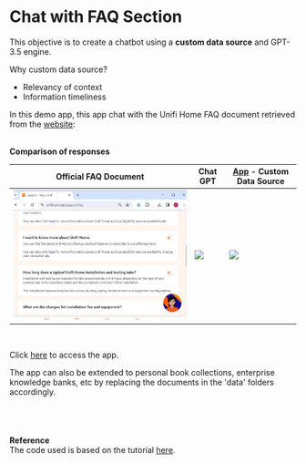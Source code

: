 # Chat with FAQ Section

This objective is to create a chatbot using a **custom data source** and GPT-3.5 engine.  <br>  

Why custom data source?
* Relevancy of context <br>
* Information timeliness


In this demo app, this app chat with the Unifi Home FAQ document retrieved from the [website](https://unifi.com.my/support/faq): 
<br>
<br>

__Comparison of responses__

| Official FAQ Document|Chat GPT | [App](https://faq-chatbot.streamlit.app/) - Custom Data Source |
| ----------  |---------|--------------------------|
| <img width="600px" src="./media/unifi_FAQ.JPG" alt="faq doc" />     |![](https://github.com/amirul-ic/chatbot/blob/main/media/chat_gpt.gif)  |![](https://github.com/amirul-ic/chatbot/blob/main/media/app.gif)            |

<br>

Click [here](https://faq-chatbot.streamlit.app/) to access the app.


The app can also be extended to personal book collections, enterprise knowledge banks, etc by replacing the documents in the 'data' folders accordingly. <br>
<br>
<br>
<br>
<br>
**Reference** <br>
The code used is based on the tutorial [here](https://blog.streamlit.io/build-a-chatbot-with-custom-data-sources-powered-by-llamaindex/).
